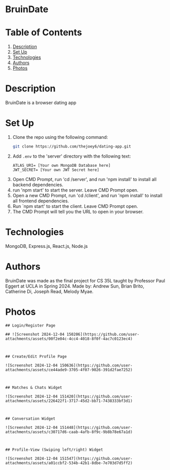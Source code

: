 # BruinDate

# Table of Contents
1. [Description](#description)
2. [Set Up](#set-up)
3. [Technologies](#technologies)
4. [Authors](#authors)
5. [Photos](#photos)

# Description
BruinDate is a browser dating app

# Set Up
1. Clone the repo using the following command:
    ```bash
    git clone https://github.com/thejoey6/dating-app.git
    ```
2. Add `.env` to the 'server' directory with the following text:
    ```env
    ATLAS_URI= [Your own MongoDB Database here]
    JWT_SECRET= [Your own JWT Secret here]
    ```
3. Open CMD Prompt, run 'cd /server', and run 'npm install' to install all backend dependencies.
5. run 'npm start' to start the server. Leave CMD Prompt open.
6. Open a new CMD Prompt, run 'cd /client', and run 'npm install' to install all frontend dependencies.
8. Run `npm start' to start the client. Leave CMD Prompt open.
9. The CMD Prompt will tell you the URL to open in your browser.
    
# Technologies
MongoDB, Express.js, React.js, Node.js

# Authors
BruinDate was made as the final project for CS 35L taught by Professor Paul Eggert at UCLA in Spring 2024. Made by: Andrew Sun, Brian Brito, Catherine Di, Joseph Read, Melody Myae.

# Photos
```
## Login/Register Page

## ![Screenshot 2024-12-04 150206](https://github.com/user-attachments/assets/00f2e04c-4cc4-4018-8f0f-4ac7c0123ec4)



## Create/Edit Profile Page

![Screenshot 2024-12-04 150636](https://github.com/user-attachments/assets/ce44ade9-3705-4f07-9026-391d2fae7252)



## Matches & Chats Widget

![Screenshot 2024-12-04 151420](https://github.com/user-attachments/assets/226422f1-3717-45d2-bb71-7438333bf3d1)



## Conversation Widget

![Screenshot 2024-12-04 151448](https://github.com/user-attachments/assets/c30717d6-caab-4afb-8f9c-9b8b78e67a1d)



## Profile-View (Swiping left/right) Widget

![Screenshot 2024-12-04 151547](https://github.com/user-attachments/assets/a01ccbf2-534b-42b1-8dbe-7e703d7d5ff2)
```
